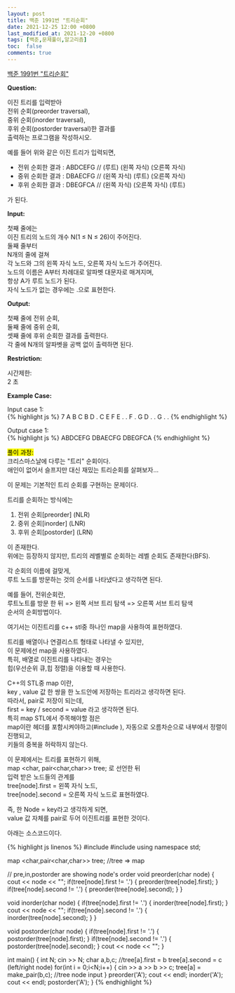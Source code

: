 ```yaml
---
layout: post
title: 백준 1991번 "트리순회"
date: 2021-12-25 12:00 +0800
last_modified_at: 2021-12-20 +0800
tags: [백준,문제풀이,알고리즘]
toc:  false
comments: true
---
```


[백준 1991번 "트리순회"](https://www.acmicpc.net/problem/1991)<br>

<strong>Question:</strong>  

이진 트리를 입력받아 <br>
전위 순회(preorder traversal), <br>
중위 순회(inorder traversal), <br>
후위 순회(postorder traversal)한 결과를 <br>
출력하는 프로그램을 작성하시오. <br>

예를 들어 위와 같은 이진 트리가 입력되면, <br>
<ul>
<li> 
전위 순회한 결과 : ABDCEFG // (루트) (왼쪽 자식) (오른쪽 자식) 
</li>
<li> 
중위 순회한 결과 : DBAECFG // (왼쪽 자식) (루트) (오른쪽 자식) 
</li>
<li> 
후위 순회한 결과 : DBEGFCA // (왼쪽 자식) (오른쪽 자식) (루트) 
</li>
</ul>
가 된다. <br>

<strong>Input:</strong>  

첫째 줄에는 <br>
이진 트리의 노드의 개수 N(1 ≤ N ≤ 26)이 주어진다. <br>
둘째 줄부터 <br>
N개의 줄에 걸쳐 <br>
각 노드와 그의 왼쪽 자식 노드, 오른쪽 자식 노드가 주어진다. <br>
노드의 이름은 A부터 차례대로 알파벳 대문자로 매겨지며, <br>
항상 A가 루트 노드가 된다. <br>
자식 노드가 없는 경우에는 .으로 표현한다.<br>

<strong>Output:</strong>  


첫째 줄에 전위 순회, <br>
둘째 줄에 중위 순회, <br>
셋째 줄에 후위 순회한 결과를 출력한다. <br>
각 줄에 N개의 알파벳을 공백 없이 출력하면 된다.<br>


<strong>Restriction:</strong>  


시간제한:<br>
2 초


<strong>Example Case:</strong>   

Input case 1: <br>
{% highlight js %}
7
A B C
B D .
C E F
E . .
F . G
D . .
G . .
{% endhighlight %}

Output case 1: <br>
{% highlight js %}
ABDCEFG
DBAECFG
DBEGFCA
{% endhighlight %}  

<mark>풀이 과정:</mark>  
크리스마스날에 다루는 "트리" 순회이다.  <br>
애인이 없어서 슬프지만 대신 재밌는 트리순회를 살펴보자... <br>

이 문제는 기본적인 트리 순회를 구현하는 문제이다. <br>

트리를 순회하는 방식에는 <br>

<ol>
<li>
전위 순회[preorder] (NLR)
</li>
<li>
중위 순회[inorder] (LNR)
</li>
<li>
후위 순회[postorder] (LRN)
</li>
</ol>

이 존재한다. <br>
위에는 등장하지 않지만, 트리의 레벨별로 순회하는 레벨 순회도 존재한다(BFS). <br>

각 순회의 이름에 걸맞게,  <br>
루트 노드를 방문하는 것의 순서를 나타냈다고 생각하면 된다. <br>

예를 들어, 전위순회란, <br>
루트노트를 방문 한 뒤 => 왼쪽 서브 트리 탐색 => 오른쪽 서브 트리 탐색  <br>
순서의 순회방법이다. <br>

여기서는 이진트리를 c++ stl중 하나인 map을 사용하여 표현하였다. <br>

트리를 배열이나 연결리스트 형태로 나타낼 수 있지만,   <br>
이 문제에선 map을 사용하였다.<br>
특히, 배열로 이진트리를 나타내는 경우는<br>
힙(우선순위 큐,힙 정렬)을 이용할 때 사용한다.<br>

C++의 STL중 map 이란,  <br>
key , value 값 한 쌍을 한 노드안에 저장하는 트리라고 생각하면 된다. <br>
따라서, pair로 저장이 되는데, <br>
first = key / second = value 라고 생각하면 된다.  <br>
특히 map STL에서 주목해야할 점은 <br>
map이란 헤더를 포함시켜야하고(#include <map>),
자동으로 오름차순으로 내부에서 정렬이 진행되고, <br>
키들의 중복을 허락하지 않는다.<br>


이 문제에서는 트리를 표현하기 위해,  <br>
map <char, pair<char,char>> tree; 로 선언한 뒤 <br>
입력 받은 노드들의 관계를 <br>
tree[node].first = 왼쪽 자식 노드,  <br>
tree[node].second = 오른쪽 자식 노드로 표현하였다.<br>
 
즉, 한 Node = key라고 생각하게 되면,  <br>
value 값 자체를 pair로 두어 이진트리를 표현한 것이다.<br>

아래는 소스코드이다. <br>

{% highlight js linenos %}
#include <iostream>
#include <map>
using namespace std;

map <char,pair<char,char>> tree; //tree => map 

// pre,in,postorder are showing node's order
void preorder(char node) {
    cout << node << "";
    if(tree[node].first != '.') {
        preorder(tree[node].first);
    }
    if(tree[node].second != '.') {
        preorder(tree[node].second);
    }
}

void inorder(char node) {
    if(tree[node].first != '.') {
        inorder(tree[node].first);
    }
    cout << node << "";
    if(tree[node].second != '.') {
        inorder(tree[node].second);
    }
}

void postorder(char node) {
    if(tree[node].first != '.') {
        postorder(tree[node].first);
    }
    if(tree[node].second != '.') {
        postorder(tree[node].second);
    }
    cout << node << "";
}


int main() {
    int N;
    cin >> N;
    char a,b,c; //tree[a].first = b tree[a].second = c (left/right node)
    for(int i = 0;i<N;i++) {
        cin >> a >> b >> c;
        tree[a] = make_pair(b,c); //tree node input
    }
    preorder('A');
    cout << endl;
    inorder('A');
    cout << endl;
    postorder('A');
}
{% endhighlight %}
